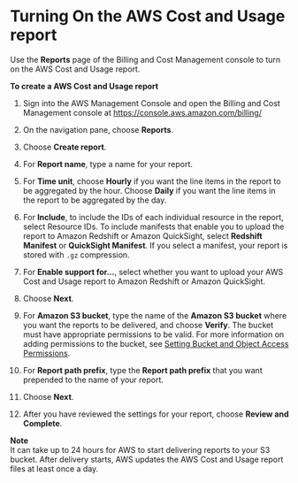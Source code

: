 # Turning On the AWS Cost and Usage report<a name="billing-reports-gettingstarted-turnonreports"></a>

Use the **Reports** page of the Billing and Cost Management console to turn on the AWS Cost and Usage report\.

**To create a AWS Cost and Usage report**

1. Sign into the AWS Management Console and open the Billing and Cost Management console at [https://console\.aws\.amazon\.com/billing/](https://console.aws.amazon.com/billing/)

1. On the navigation pane, choose **Reports**\.

1. Choose **Create report**\.

1. For **Report name**, type a name for your report\.

1.  For **Time unit**, choose **Hourly** if you want the line items in the report to be aggregated by the hour\. Choose **Daily** if you want the line items in the report to be aggregated by the day\. 

1.  For **Include**, to include the IDs of each individual resource in the report, select Resource IDs\. To include manifests that enable you to upload the report to Amazon Redshift or Amazon QuickSight, select **Redshift Manifest** or **QuickSight Manifest**\. If you select a manifest, your report is stored with `.gz` compression\. 

1.  For **Enable support for\.\.\.**, select whether you want to upload your AWS Cost and Usage report to Amazon Redshift or Amazon QuickSight\. 

1. Choose **Next**\.

1.  For **Amazon S3 bucket**, type the name of the **Amazon S3 bucket** where you want the reports to be delivered, and choose **Verify**\. The bucket must have appropriate permissions to be valid\. For more information on adding permissions to the bucket, see [ Setting Bucket and Object Access Permissions](http://docs.aws.amazon.com/AmazonS3/latest/user-guide/set-permissions.html)\. 

1.  For **Report path prefix**, type the **Report path prefix** that you want prepended to the name of your report\. 

1. Choose **Next**\.

1.  After you have reviewed the settings for your report, choose **Review and Complete**\. 

**Note**  
It can take up to 24 hours for AWS to start delivering reports to your S3 bucket\. After delivery starts, AWS updates the AWS Cost and Usage report files at least once a day\. 